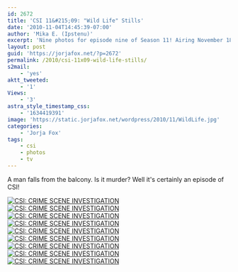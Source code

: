 ```yaml
---
id: 2672
title: 'CSI 11&#215;09: "Wild Life" Stills'
date: '2010-11-04T14:45:39-07:00'
author: 'Mika E. (Ipstenu)'
excerpt: 'Nine photos for episode nine of Season 11! Airing November 18th.'
layout: post
guid: 'https://jorjafox.net/?p=2672'
permalink: /2010/csi-11x09-wild-life-stills/
s2mail:
    - 'yes'
aktt_tweeted:
    - '1'
Views:
    - '3'
astra_style_timestamp_css:
    - '1634419391'
image: 'https://static.jorjafox.net/wordpress/2010/11/WildLife.jpg'
categories:
    - 'Jorja Fox'
tags:
    - csi
    - photos
    - tv
---
```


A man falls from the balcony.  Is it murder? Well it's certainly an episode of CSI!

<a href="https://jorjafox.net/gallery/tv/csi/pub/s11/stills/1109-wildlife01.jpg"><img class="ZenphotoPress_thumb " alt="CSI: CRIME SCENE INVESTIGATION" title="CSI: CRIME SCENE INVESTIGATION" src="https://jorjafox.net/gallery/cache/tv/csi/pub/s11/stills/1109-wildlife01_200_cw200_ch200_thumb.jpg"  /></a> <a href="https://jorjafox.net/gallery/tv/csi/pub/s11/stills/1109-wildlife02.jpg"><img class="ZenphotoPress_thumb " alt="CSI: CRIME SCENE INVESTIGATION" title="CSI: CRIME SCENE INVESTIGATION" src="https://jorjafox.net/gallery/cache/tv/csi/pub/s11/stills/1109-wildlife02_200_cw200_ch200_thumb.jpg"  /></a> <a href="https://jorjafox.net/gallery/tv/csi/pub/s11/stills/1109-wildlife03.jpg"><img class="ZenphotoPress_thumb " alt="CSI: CRIME SCENE INVESTIGATION" title="CSI: CRIME SCENE INVESTIGATION" src="https://jorjafox.net/gallery/cache/tv/csi/pub/s11/stills/1109-wildlife03_200_cw200_ch200_thumb.jpg"  /></a> <a href="https://jorjafox.net/gallery/tv/csi/pub/s11/stills/1109-wildlife04.jpg"><img class="ZenphotoPress_thumb " alt="CSI: CRIME SCENE INVESTIGATION" title="CSI: CRIME SCENE INVESTIGATION" src="https://jorjafox.net/gallery/cache/tv/csi/pub/s11/stills/1109-wildlife04_200_cw200_ch200_thumb.jpg"  /></a> <a href="https://jorjafox.net/gallery/tv/csi/pub/s11/stills/1109-wildlife05.jpg"><img class="ZenphotoPress_thumb " alt="CSI: CRIME SCENE INVESTIGATION" title="CSI: CRIME SCENE INVESTIGATION" src="https://jorjafox.net/gallery/cache/tv/csi/pub/s11/stills/1109-wildlife05_200_cw200_ch200_thumb.jpg"  /></a> <a href="https://jorjafox.net/gallery/tv/csi/pub/s11/stills/1109-wildlife06.jpg"><img class="ZenphotoPress_thumb " alt="CSI: CRIME SCENE INVESTIGATION" title="CSI: CRIME SCENE INVESTIGATION" src="https://jorjafox.net/gallery/cache/tv/csi/pub/s11/stills/1109-wildlife06_200_cw200_ch200_thumb.jpg"  /></a> <a href="https://jorjafox.net/gallery/tv/csi/pub/s11/stills/1109-wildlife07.jpg"><img class="ZenphotoPress_thumb " alt="CSI: CRIME SCENE INVESTIGATION" title="CSI: CRIME SCENE INVESTIGATION" src="https://jorjafox.net/gallery/cache/tv/csi/pub/s11/stills/1109-wildlife07_200_cw200_ch200_thumb.jpg"  /></a> <a href="https://jorjafox.net/gallery/tv/csi/pub/s11/stills/1109-wildlife08.jpg"><img class="ZenphotoPress_thumb " alt="CSI: CRIME SCENE INVESTIGATION" title="CSI: CRIME SCENE INVESTIGATION" src="https://jorjafox.net/gallery/cache/tv/csi/pub/s11/stills/1109-wildlife08_200_cw200_ch200_thumb.jpg"  /></a> <a href="https://jorjafox.net/gallery/tv/csi/pub/s11/stills/1109-wildlife09.jpg"><img class="ZenphotoPress_thumb " alt="CSI: CRIME SCENE INVESTIGATION" title="CSI: CRIME SCENE INVESTIGATION" src="https://jorjafox.net/gallery/cache/tv/csi/pub/s11/stills/1109-wildlife09_200_cw200_ch200_thumb.jpg"  /></a>
